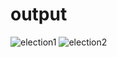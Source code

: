 # output

![election1](https://user-images.githubusercontent.com/101312499/160804424-7b91bfa4-eb3c-4c97-949f-f23391bc56e6.png)
![election2](https://user-images.githubusercontent.com/101312499/160804443-a5cfff40-a920-4361-b188-e44bd1a45a52.png)
